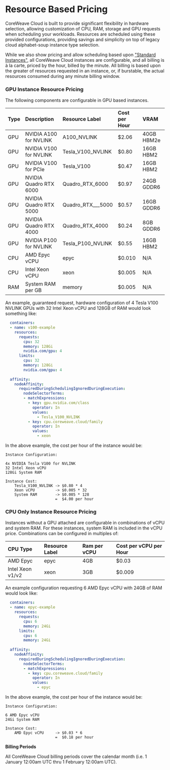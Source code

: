 # Resource Based Pricing

CoreWeave Cloud is built to provide significant flexibility in hardware selection, allowing customization of CPU, RAM, storage and GPU requests when scheduling your workloads. Resources are scheduled using these provided configurations, providing savings and simplicity on top of legacy cloud alphabet-soup instance type selection.

While we also show pricing and allow scheduling based upon ["Standard Instances"](https://www.coreweave.com/pricing), all CoreWeave Cloud instances are configurable, and all billing is à la carte, priced by the hour, billed by the minute. All billing is based upon the greater of resources requested in an instance, or, if burstable, the actual resources consumed during any minute billing window.

### GPU Instance Resource Pricing

The following components are configurable in GPU based instances.

| Type | Description | Resource Label | Cost per Hour | VRAM |
| :--- | :--- | :--- | :--- | :--- |
| GPU | NVIDIA A100 for NVLINK | A100\_NVLINK | $2.06 | 40GB HBM2e |
| GPU | NVIDIA V100 for NVLINK | Tesla\_V100\_NVLINK | $0.80 | 16GB HBM2 |
| GPU | NVIDIA V100 for PCIe | Tesla\_V100 | $0.47 | 16GB HBM2 |
| GPU | NVIDIA Quadro RTX 6000 | Quadro\_RTX\_6000 | $0.97 | 24GB GDDR6 |
| GPU | NVIDIA Quadro RTX 5000 | Quadro\_RTX_\__5000 | $0.57 | 16GB GDDR6 |
| GPU | NVIDIA Quadro RTX 4000 | Quadro\_RTX\_4000 | $0.24 | 8GB GDDR6 |
| GPU | NVIDIA P100 for NVLINK | Tesla\_P100\_NVLINK | $0.55 | 16GB HBM2 |
| CPU | AMD Epyc vCPU | epyc | $0.010 | N/A |
| CPU | Intel Xeon vCPU | xeon | $0.005 | N/A |
| RAM | System RAM per GB | memory | $0.005 | N/A |

An example, guaranteed request, hardware configuration of 4 Tesla V100 NVLINK GPUs with 32 Intel Xeon vCPU and 128GB of RAM would look something like:

```yaml
  containers:
  - name: v100-example
    resources:
      requests:
        cpu: 32
        memory: 128Gi
        nvidia.com/gpu: 4
      limits:
        cpu: 32
        memory: 128Gi
        nvidia.com/gpu: 4        
        
  affinity:
    nodeAffinity:
      requiredDuringSchedulingIgnoredDuringExecution:
        nodeSelectorTerms:
        - matchExpressions:
          - key: gpu.nvidia.com/class
            operator: In
            values:
              - Tesla_V100_NVLINK
          - key: cpu.coreweave.cloud/family
            operator: In
            values:
              - xeon    
```

In the above example, the cost per hour of the instance would be:

```text
Instance Configuration:

4x NVIDIA Tesla V100 for NVLINK
32 Intel Xeon vCPU
128Gi System RAM

Instance Cost:
    Tesla_V100_NVLINK -> $0.80 * 4
    Xeon vCPU         -> $0.005 * 32
    System RAM        -> $0.005 * 128
                      =  $4.00 per hour
```

### CPU Only Instance Resource Pricing

Instances without a GPU attached are configurable in combinations of vCPU and system RAM. For these instances, system RAM is included in the vCPU price. Combinations can be configured in multiples of:

| CPU Type | Resource Label | Ram per vCPU | Cost per vCPU per Hour |
| :--- | :--- | :--- | :--- |
| AMD Epyc | epyc | 4GB | $0.03 |
| Intel Xeon v1/v2 | xeon | 3GB | $0.009 |

An example configuration requesting 6 AMD Epyc vCPU with 24GB of RAM would look like:

```yaml
  containers:
  - name: epyc-example
    resources:
      requests:
        cpu: 6
        memory: 24Gi      
      limits:
        cpu: 6
        memory: 24Gi        
        
  affinity:
    nodeAffinity:
      requiredDuringSchedulingIgnoredDuringExecution:
        nodeSelectorTerms:
        - matchExpressions:
          - key: cpu.coreweave.cloud/family
            operator: In
            values:
              - epyc   
```

In the above example, the cost per hour of the instance would be:

```text
Instance Configuration:

6 AMD Epyc vCPU
24Gi System RAM

Instance Cost:
    AMD Epyc vCPU     -> $0.03 * 6
                      =  $0.18 per hour
```

**Billing Periods**

All CoreWeave Cloud billing periods cover the calendar month \(i.e. 1 January 12:00am UTC thru 1 February 12:00am UTC\).

